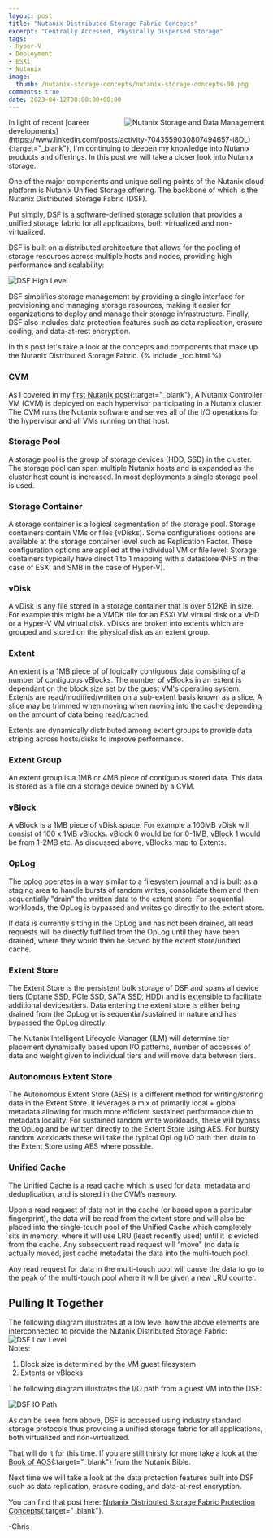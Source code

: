 ```yaml
---
layout: post
title: "Nutanix Distributed Storage Fabric Concepts" 
excerpt: "Centrally Accessed, Physically Dispersed Storage"
tags: 
- Hyper-V
- Deployment
- ESXi
- Nutanix
image:
  thumb: /nutanix-storage-concepts/nutanix-storage-concepts-00.png
comments: true
date: 2023-04-12T00:00:00+00:00
---
```

<img style="float: right; margin: 0px 0px 10px 10px;" alt="Nutanix Storage and Data Management" src="/images/nutanix-storage-concepts/nutanix-storage-concepts-00.png">
In light of recent [career developments](https://www.linkedin.com/posts/activity-7043559030807494657-i8DL){:target="_blank"}, I'm continuing to deepen my knowledge into Nutanix products and offerings. In this post we will take a closer look into Nutanix storage.

One of the major components and unique selling points of the Nutanix cloud platform is Nutanix Unified Storage offering. The backbone of which is the Nutanix Distributed Storage Fabric (DSF).

Put simply, DSF is a software-defined storage solution that provides a unified storage fabric for all applications, both virtualized and non-virtualized. 

DSF is built on a distributed architecture that allows for the pooling of storage resources across multiple hosts and nodes, providing high performance and scalability: 

<img style="display: block; margin-left: auto; margin-right: auto;" alt="DSF High Level" src="/images/nutanix-storage-concepts/nutanix-storage-concepts-01.png">

DSF simplifies storage management by providing a single interface for provisioning and managing storage resources, making it easier for organizations to deploy and manage their storage infrastructure. Finally, DSF also includes data protection features such as data replication, erasure coding, and data-at-rest encryption. 

In this post let's take a look at the concepts and components that make up the Nutanix Distributed Storage Fabric. 
{% include _toc.html %}
### CVM
As I covered in my [first Nutanix post](/nested-nutanix-ce-deployment/#nutanix---introduction--architecture){:target="_blank"}, A Nutanix Controller VM (CVM) is deployed on each hypervisor participating in a Nutanix cluster. The CVM runs the Nutanix software and serves all of the I/O operations for the hypervisor and all VMs running on that host.

### Storage Pool
A storage pool is the group of storage devices (HDD, SSD) in the cluster. The storage pool can span multiple Nutanix hosts and is expanded as the cluster host count is increased. 
In most deployments a single storage pool is used.

### Storage Container
A storage container is a logical segmentation of the storage pool. Storage containers contain VMs or files (vDisks).
Some configurations options are available at the storage container level such as Replication Factor. These configuration options are applied at the individual VM or file level.
Storage containers typically have direct 1 to 1 mapping with a datastore (NFS in the case of ESXi and SMB in the case of Hyper-V).  

### vDisk
A vDisk is any file stored in a storage container that is over 512KB in size. For example this might be a VMDK file for an ESXi VM virtual disk or a VHD or a Hyper-V VM virtual disk.
vDisks are broken into extents which are grouped and stored on the physical disk as an extent group.

### Extent
An extent is a 1MB piece of of logically contiguous data consisting of a number of contiguous vBlocks. The number of vBlocks in an extent is dependant on the block size set by the guest VM's operating system. Extents are read/modified/written on a sub-extent basis known as a slice. A slice may be trimmed when moving when moving into the cache depending on the amount of data being read/cached.

Extents are dynamically distributed among extent groups to provide data striping across hosts/disks to improve performance.

### Extent Group
An extent group is a 1MB or 4MB piece of contiguous stored data.  This data is stored as a file on a storage device owned by a CVM.

### vBlock
A vBlock is a 1MB piece of vDisk space.  For example a 100MB vDisk will consist of 100 x 1MB vBlocks. vBlock 0 would be for 0-1MB, vBlock 1 would be from 1-2MB etc. As discussed above, vBlocks map to Extents. 

### OpLog
The oplog operates in a way similar to a filesystem journal and is built as a staging area to handle bursts of random writes, consolidate them and then sequentially "drain" the written data to the extent store. For sequential workloads, the OpLog is bypassed and writes go directly to the extent store. 

If data is currently sitting in the OpLog and has not been drained, all read requests will be directly fulfilled from the OpLog until they have been drained, where they would then be served by the extent store/unified cache.

### Extent Store
The Extent Store is the persistent bulk storage of DSF and spans all device tiers (Optane SSD, PCIe SSD, SATA SSD, HDD) and is extensible to facilitate additional devices/tiers. Data entering the extent store is either being drained from the OpLog or is sequential/sustained in nature and has bypassed the OpLog directly. 

The Nutanix Intelligent Lifecycle Manager (ILM) will determine tier placement dynamically based upon I/O patterns, number of accesses of data and weight given to individual tiers and will move data between tiers.

### Autonomous Extent Store
The Autonomous Extent Store (AES) is a different method for writing/storing data in the Extent Store. It leverages a mix of primarily local + global metadata allowing for much more efficient sustained performance due to metadata locality. For sustained random write workloads, these will bypass the OpLog and be written directly to the Extent Store using AES. For bursty random workloads these will take the typical OpLog I/O path then drain to the Extent Store using AES where possible.

### Unified Cache
The Unified Cache is a read cache which is used for data, metadata and deduplication, and is stored in the CVM’s memory. 

Upon a read request of data not in the cache (or based upon a particular fingerprint), the data will be read from the extent store and will also be placed into the single-touch pool of the Unified Cache which completely sits in memory, where it will use LRU (least recently used) until it is evicted from the cache. Any subsequent read request will “move” (no data is actually moved, just cache metadata) the data into the multi-touch pool.

Any read request for data in the multi-touch pool will cause the data to go to the peak of the multi-touch pool where it will be given a new LRU counter.

## Pulling It Together
The following diagram illustrates at a low level how the above elements are interconnected to provide the Nutanix Distributed Storage Fabric: 
<img style="display: block; margin-left: auto; margin-right: auto;" alt="DSF Low Level" src="/images/nutanix-storage-concepts/nutanix-storage-concepts-02.png">
Notes:
1. Block size is determined by the VM guest filesystem<br>
2. Extents or vBlocks 

The following diagram illustrates the I/O path from a guest VM into the DSF:

<img style="display: block; margin-left: auto; margin-right: auto;" alt="DSF IO Path" src="/images/nutanix-storage-concepts/nutanix-storage-concepts-03.png">

As can be seen from above, DSF is accessed using industry standard storage protocols thus providing a unified storage fabric for all applications, both virtualized and non-virtualized.

That will do it for this time. If you are still thirsty for more take a look at the [Book of AOS](https://www.nutanixbible.com/4c-book-of-aos-dsf.html){:target="_blank"} from the Nutanix Bible.

Next time we will take a look at the data protection features built into DSF such as data replication, erasure coding, and data-at-rest encryption. 

You can find that post here: [Nutanix Distributed Storage Fabric Protection Concepts](/nutanix-storage-protection-concepts/){:target="_blank"}.

-Chris